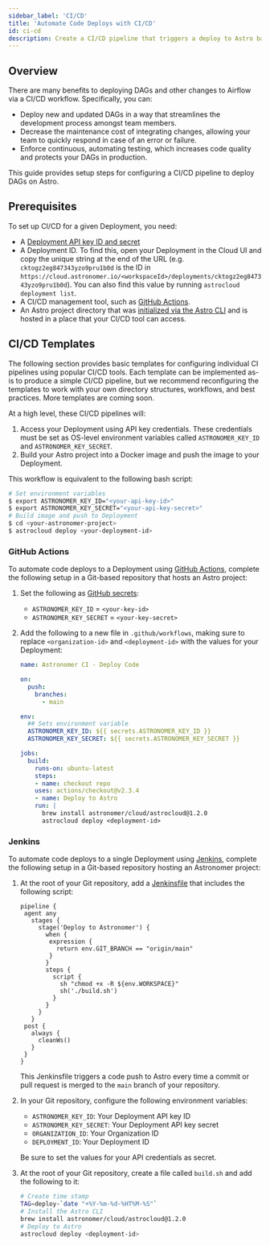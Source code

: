 ```yaml
---
sidebar_label: 'CI/CD'
title: 'Automate Code Deploys with CI/CD'
id: ci-cd
description: Create a CI/CD pipeline that triggers a deploy to Astro based on changes to your Airflow DAGs.
---
```


## Overview

There are many benefits to deploying DAGs and other changes to Airflow via a CI/CD workflow. Specifically, you can:

- Deploy new and updated DAGs in a way that streamlines the development process amongst team members.
- Decrease the maintenance cost of integrating changes, allowing your team to quickly respond in case of an error or failure.
- Enforce continuous, automating testing, which increases code quality and protects your DAGs in production.

This guide provides setup steps for configuring a CI/CD pipeline to deploy DAGs on Astro.

## Prerequisites

To set up CI/CD for a given Deployment, you need:

- A [Deployment API key ID and secret](api-keys.md)
- A Deployment ID. To find this, open your Deployment in the Cloud UI and copy the unique string at the end of the URL (e.g. `cktogz2eg847343yzo9pru1b0d` is the ID in `https://cloud.astronomer.io/<workspaceId>/deployments/cktogz2eg847343yzo9pru1b0d`). You can also find this value by running `astrocloud deployment list`.
- A CI/CD management tool, such as [GitHub Actions](https://docs.github.com/en/actions).
- An Astro project directory that was [initialized via the Astro CLI](deploy-code.md) and is hosted in a place that your CI/CD tool can access.

## CI/CD Templates

The following section provides basic templates for configuring individual CI pipelines using popular CI/CD tools. Each template can be implemented as-is to produce a simple CI/CD pipeline, but we recommend reconfiguring the templates to work with your own directory structures, workflows, and best practices. More templates are coming soon.

At a high level, these CI/CD pipelines will:

1. Access your Deployment using API key credentials. These credentials must be set as OS-level environment variables called `ASTRONOMER_KEY_ID` and `ASTRONOMER_KEY_SECRET`.
2. Build your Astro project into a Docker image and push the image to your Deployment.

This workflow is equivalent to the following bash script:

```sh
# Set environment variables
$ export ASTRONOMER_KEY_ID="<your-api-key-id>"
$ export ASTRONOMER_KEY_SECRET="<your-api-key-secret>"
# Build image and push to Deployment
$ cd <your-astronomer-project>
$ astrocloud deploy <your-deployment-id>
```

### GitHub Actions

To automate code deploys to a Deployment using [GitHub Actions](https://github.com/features/actions), complete the following setup in a Git-based repository that hosts an Astro project:

1. Set the following as [GitHub secrets](https://docs.github.com/en/actions/reference/encrypted-secrets#creating-encrypted-secrets-for-a-repository):

   - `ASTRONOMER_KEY_ID` = `<your-key-id>`
   - `ASTRONOMER_KEY_SECRET` = `<your-key-secret>`

2. Add the following to a new file in `.github/workflows`, making sure to replace `<organization-id>` and `<deployment-id>` with the values for your Deployment:

    ```yaml
    name: Astronomer CI - Deploy Code

    on:
      push:
        branches:
          - main

    env:
      ## Sets environment variable
      ASTRONOMER_KEY_ID: ${{ secrets.ASTRONOMER_KEY_ID }}
      ASTRONOMER_KEY_SECRET: ${{ secrets.ASTRONOMER_KEY_SECRET }}

    jobs:
      build:
        runs-on: ubuntu-latest
        steps:
        - name: checkout repo
        uses: actions/checkout@v2.3.4
        - name: Deploy to Astro
        run: |
          brew install astronomer/cloud/astrocloud@1.2.0
          astrocloud deploy <deployment-id>
    ```


### Jenkins

To automate code deploys to a single Deployment using [Jenkins](https://www.jenkins.io/), complete the following setup in a Git-based repository hosting an Astronomer project:

1. At the root of your Git repository, add a [Jenkinsfile](https://www.jenkins.io/doc/book/pipeline/jenkinsfile/) that includes the following script:

    ```
    pipeline {
     agent any
       stages {
         stage('Deploy to Astronomer') {
           when {
            expression {
              return env.GIT_BRANCH == "origin/main"
            }
           }
           steps {
             script {
               sh "chmod +x -R ${env.WORKSPACE}"
               sh('./build.sh')
             }
           }
         }
       }
     post {
       always {
         cleanWs()
       }
     }
    }
    ```

    This Jenkinsfile triggers a code push to Astro every time a commit or pull request is merged to the `main` branch of your repository.

2. In your Git repository, configure the following environment variables:

    - `ASTRONOMER_KEY_ID`: Your Deployment API key ID
    - `ASTRONOMER_KEY_SECRET`: Your Deployment API key secret
    - `ORGANIZATION_ID`: Your Organization ID
    - `DEPLOYMENT_ID`: Your Deployment ID

    Be sure to set the values for your API credentials as secret.

3. At the root of your Git repository, create a file called `build.sh` and add the following to it:

    ```sh
    # Create time stamp
    TAG=deploy-`date "+%Y-%m-%d-%HT%M-%S"`
    # Install the Astro CLI
    brew install astronomer/cloud/astrocloud@1.2.0
    # Deploy to Astro
    astrocloud deploy <deployment-id>
    ```
